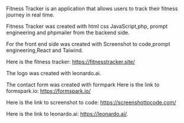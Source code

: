 Fitness Tracker is an application that allows users to track their fitness journey in real time.

Fitness Tracker was created with html css JavaScript,php, prompt engineering and phpmailer from the backend side.

For the front end side was created with Screenshot to code,prompt engineering,React and Taiwind.

Here is the fitness tracker: https://fitnesstracker.site/

The logo was created with leonardo.ai.

The contact form was created with formpark Here is the link to formspark.io: https://formspark.io/

Here is the link to screenshot to code: https://screenshottocode.com/

Here is the link to leonardo.ai: https://leonardo.ai/.
